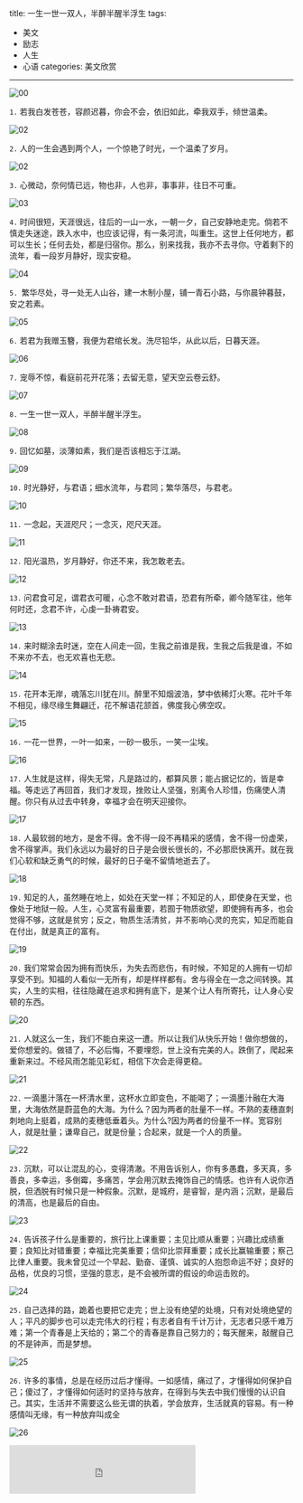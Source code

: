 title: 一生一世一双人，半醉半醒半浮生
tags: 
  - 美文 
  - 励志
  - 人生
  - 心语
categories: 美文欣赏
---
![00](/static/images/2015-01-24/00.jpg)

`1.` 若我白发苍苍，容颜迟暮，你会不会，依旧如此，牵我双手，倾世温柔。 
<!-- more -->
![02](/static/images/2015-01-24/01.jpg)

`2.` 人的一生会遇到两个人，一个惊艳了时光，一个温柔了岁月。

![02](/static/images/2015-01-24/02.jpg)

`3.` 心微动，奈何情已远，物也非，人也非，事事非，往日不可重。

![03](/static/images/2015-01-24/03.jpg)

`4.` 时间很短，天涯很远，往后的一山一水，一朝一夕，自己安静地走完。倘若不慎走失迷途，跌入水中，也应该记得，有一条河流，叫重生。这世上任何地方，都可以生长；任何去处，都是归宿你。那么，别来找我，我亦不去寻你。守着剩下的流年，看一段岁月静好，现实安稳。

![04](/static/images/2015-01-24/04.jpg)

`5. `繁华尽处，寻一处无人山谷，建一木制小屋，铺一青石小路，与你晨钟暮鼓，安之若素。

![05](/static/images/2015-01-24/05.jpg)

`6.` 若君为我赠玉簪，我便为君绾长发。洗尽铅华，从此以后，日暮天涯。 

![06](/static/images/2015-01-24/06.jpg)

`7.` 宠辱不惊，看庭前花开花落；去留无意，望天空云卷云舒。

![07](/static/images/2015-01-24/07.jpg)

`8.` 一生一世一双人，半醉半醒半浮生。 

![08](/static/images/2015-01-24/08.jpg)

`9.` 回忆如墓，淡薄如素，我们是否该相忘于江湖。

![09](/static/images/2015-01-24/09.jpg)

`10.` 时光静好，与君语；细水流年，与君同；繁华落尽，与君老。

![10](/static/images/2015-01-24/10.jpg)

`11.` 一念起，天涯咫尺；一念灭，咫尺天涯。

![11](/static/images/2015-01-24/11.jpg)

`12.` 阳光温热，岁月静好，你还不来，我怎敢老去。

![12](/static/images/2015-01-24/12.jpg)

`13.` 问君食可足，谓君衣可暖，心念不敢对君语，恐君有所牵，卿今随军往，他年何时还，念君不许，心虔一卦祷君安。

![13](/static/images/2015-01-24/13.jpg)

`14.` 来时糊涂去时迷，空在人间走一回，生我之前谁是我，生我之后我是谁，不如不来亦不去，也无欢喜也无悲。

![14](/static/images/2015-01-24/14.jpg)

`15.` 花开本无岸，魂落忘川犹在川。醉里不知烟波浩，梦中依稀灯火寒。花叶千年不相见，缘尽缘生舞翩迁，花不解语花颔首，佛度我心佛空叹。

![15](/static/images/2015-01-24/15.jpg)

`16.` 一花一世界，一叶一如来，一砂一极乐，一笑一尘埃。

![16](/static/images/2015-01-24/16.jpg)

`17.` 人生就是这样，得失无常，凡是路过的，都算风景；能占据记忆的，皆是幸福。等走远了再回首，我们才发现，挫败让人坚强，别离令人珍惜，伤痛使人清醒。你只有从过去中转身，幸福才会在明天迎接你。

![17](/static/images/2015-01-24/17.jpg)

`18.` 人最软弱的地方，是舍不得。舍不得一段不再精采的感情，舍不得一份虚荣，舍不得掌声。我们永远以为最好的日子是会很长很长的，不必那麽快离开。就在我们心软和缺乏勇气的时候，最好的日子毫不留情地逝去了。

![18](/static/images/2015-01-24/18.jpg)

`19.` 知足的人，虽然睡在地上，如处在天堂一样；不知足的人，即使身在天堂，也像处于地狱一般。人生，心灵富有最重要，若囿于物质欲望，即使拥有再多，也会觉得不够，这就是贫穷；反之，物质生活清贫，并不影响心灵的充实，知足而能自在付出，就是真正的富有。

![19](/static/images/2015-01-24/19.jpg)

`20.` 我们常常会因为拥有而快乐，为失去而悲伤，有时候，不知足的人拥有一切却享受不到。知福的人看似一无所有，却是样样都有。舍与得全在一念之间转换。其实，人生的实相，往往隐藏在追求和拥有底下，是某个让人有所寄托，让人身心安顿的东西。

![20](/static/images/2015-01-24/20.jpg)

`21.` 人就这么一生，我们不能白来这一遭。所以让我们从快乐开始！做你想做的，爱你想爱的。做错了，不必后悔，不要埋怨，世上没有完美的人。跌倒了，爬起来重新来过。不经风雨怎能见彩虹，相信下次会走得更稳。

![21](/static/images/2015-01-24/21.jpg)

`22.` 一滴墨汁落在一杯清水里，这杯水立即变色，不能喝了；一滴墨汁融在大海里，大海依然是蔚蓝色的大海。为什么？因为两者的肚量不一样。不熟的麦穗直刺刺地向上挺着，成熟的麦穗低垂着头。为什么?因为两者的份量不一样。宽容别人，就是肚量；谦卑自己，就是份量；合起来，就是一个人的质量。

![22](/static/images/2015-01-24/22.jpg)

`23.` 沉默，可以让混乱的心，变得清澈。不用告诉别人，你有多愚蠢，多天真，多善良，多幸运，多倒霉，多痛苦，学会用沉默去掩饰自己的情感。也许有人说你洒脱，但洒脱有时候只是一种假象。沉默，是城府，是睿智，是内涵；沉默，是最后的清高，也是最后的自由。

![23](/static/images/2015-01-24/23.jpg)

`24.` 告诉孩子什么是重要的，旅行比上课重要；主见比顺从重要；兴趣比成绩重要；良知比对错重要；幸福比完美重要；信仰比崇拜重要；成长比赢输重要；察己比律人重要。我未曾见过一个早起、勤奋、谨慎、诚实的人抱怨命运不好；良好的品格，优良的习惯，坚强的意志，是不会被所谓的假设的命运击败的。 

![24](/static/images/2015-01-24/24.jpg)

`25.` 自己选择的路，跪着也要把它走完；世上没有绝望的处境，只有对处境绝望的人；平凡的脚步也可以走完伟大的行程；有志者自有千计万计，无志者只感千难万难；第一个青春是上天给的；第二个的青春是靠自己努力的；每天醒来，敲醒自己的不是钟声，而是梦想。

![25](/static/images/2015-01-24/25.jpg)

`26.` 许多的事情，总是在经历过后才懂得。一如感情，痛过了，才懂得如何保护自己；傻过了，才懂得如何适时的坚持与放弃，在得到与失去中我们慢慢的认识自己。其实，生活并不需要这么些无谓的执着，学会放弃，生活就真的容易。有一种感情叫无缘，有一种放弃叫成全

![26](/static/images/2015-01-24/26.jpg)

<iframe frameborder="no" border="0" marginwidth="0" marginheight="0" width=330 height=86 src="http://music.163.com/outchain/player?type=2&id=149240&auto=1&height=66"></iframe>